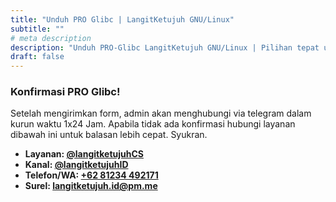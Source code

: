 ```yaml
---
title: "Unduh PRO Glibc | LangitKetujuh GNU/Linux"
subtitle: ""
# meta description
description: "Unduh PRO-Glibc LangitKetujuh GNU/Linux | Pilihan tepat untuk desainer dan pengguna desktop"
draft: false
---
```


### Konfirmasi PRO Glibc!
Setelah mengirimkan form, admin akan menghubungi via telegram dalam kurun waktu 1x24 Jam. Apabila tidak ada konfirmasi hubungi layanan dibawah ini untuk balasan lebih cepat. Syukran.

* **Layanan: [@langitketujuhCS](https://t.me/langitketujuhCS)**
* **Kanal: [@langitketujuhID](https://t.me/langitketujuhID)**
* **Telefon/WA: [+62 81234 492171](https://wa.me/+6281234492171)**
* **Surel: [langitketujuh.id@pm.me](mailto:langitketujuh.id@pm.me)**
